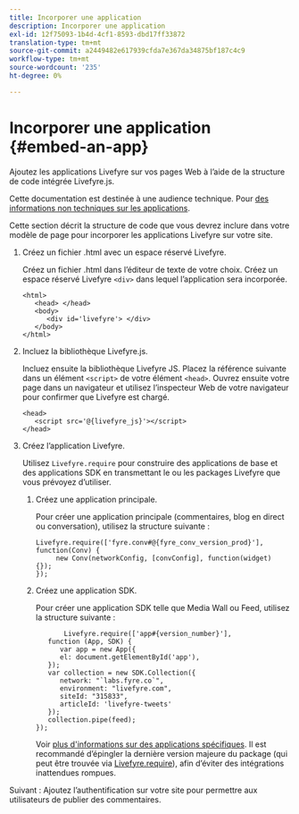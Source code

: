 ```yaml
---
title: Incorporer une application
description: Incorporer une application
exl-id: 12f75093-1b4d-4cf1-8593-dbd17ff33872
translation-type: tm+mt
source-git-commit: a2449482e617939cfda7e367da34875bf187c4c9
workflow-type: tm+mt
source-wordcount: '235'
ht-degree: 0%

---
```


# Incorporer une application {#embed-an-app}

Ajoutez les applications Livefyre sur vos pages Web à l’aide de la structure de code intégrée Livefyre.js.

Cette documentation est destinée à une audience technique. Pour [des informations non techniques sur les applications](/help/using/c-about-apps/c-about-apps.md).

Cette section décrit la structure de code que vous devrez inclure dans votre modèle de page pour incorporer les applications Livefyre sur votre site.

1. Créez un fichier .html avec un espace réservé Livefyre.

   Créez un fichier .html dans l’éditeur de texte de votre choix. Créez un espace réservé Livefyre `<div>` dans lequel l’application sera incorporée.

   ```
   <html> 
      <head> </head> 
      <body> 
         <div id='livefyre'> </div> 
      </body> 
   </html>
   ```

1. Incluez la bibliothèque Livefyre.js.

   Incluez ensuite la bibliothèque Livefyre JS. Placez la référence suivante dans un élément `<script>` de votre élément `<head>`. Ouvrez ensuite votre page dans un navigateur et utilisez l’inspecteur Web de votre navigateur pour confirmer que Livefyre est chargé.

   ```
   <head> 
      <script src='@{livefyre_js}'></script> 
   </head> 
   ```

1. Créez l’application Livefyre.

   Utilisez `Livefyre.require` pour construire des applications de base et des applications SDK en transmettant le ou les packages Livefyre que vous prévoyez d’utiliser.

   1. Créez une application principale.

      Pour créer une application principale (commentaires, blog en direct ou conversation), utilisez la structure suivante :

      ```
      Livefyre.require(['fyre.conv#@{fyre_conv_version_prod}'], function(Conv) { 
           new Conv(networkConfig, [convConfig], function(widget) {});  
      });  
      ```

   1. Créez une application SDK.

      Pour créer une application SDK telle que Media Wall ou Feed, utilisez la structure suivante :

      ```
             Livefyre.require(['app#{version_number}'], 
         function (App, SDK) { 
            var app = new App({ 
            el: document.getElementById('app'), 
         }); 
         var collection = new SDK.Collection({ 
            network: "`labs.fyre.co`", 
            environment: "livefyre.com", 
            siteId: "315833", 
            articleId: 'livefyre-tweets' 
         }); 
         collection.pipe(feed); 
      }); 
      ```

      Voir [plus d&#39;informations sur des applications spécifiques](/help/using/c-about-apps/c-about-apps.md). Il est recommandé d’épingler la dernière version majeure du package (qui peut être trouvée via [Livefyre.require](https://cdn.livefyre.com/packages.html)), afin d’éviter des intégrations inattendues rompues.

Suivant : Ajoutez l’authentification sur votre site pour permettre aux utilisateurs de publier des commentaires.
